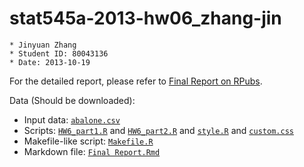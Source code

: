 stat545a-2013-hw06_zhang-jin
============================

    * Jinyuan Zhang
    * Student ID: 80043136
    * Date: 2013-10-19


For the detailed report, please refer to [Final Report on RPubs](http://rpubs.com/zhangjinyuan/stat545a-2013-hw06_zhang-jin).

Data (Should be downloaded):
 - Input data: [`abalone.csv`](https://github.com/0527zhangjinyuan/stat545a-2013-hw06_zhang-jin/blob/master/abalone.csv)
 - Scripts: [`HW6_part1.R`](https://github.com/0527zhangjinyuan/stat545a-2013-hw06_zhang-jin/blob/master/Input%20Data/HW6_part1.R) and [`HW6_part2.R`](https://github.com/0527zhangjinyuan/stat545a-2013-hw06_zhang-jin/blob/master/Input%20Data/HW6_part2.R) and [`style.R`](https://github.com/0527zhangjinyuan/stat545a-2013-hw06_zhang-jin/blob/master/Final%20Report/style.R) and [`custom.css`](https://github.com/0527zhangjinyuan/stat545a-2013-hw06_zhang-jin/blob/master/Final%20Report/custom.css)
 - Makefile-like script: [`Makefile.R`](https://github.com/0527zhangjinyuan/stat545a-2013-hw06_zhang-jin/blob/master/Input%20Data/Makefile.R)
 - Markdown file: [`Final Report.Rmd`](https://github.com/0527zhangjinyuan/stat545a-2013-hw06_zhang-jin/blob/master/Final%20Report/Final%20Report.Rmd)